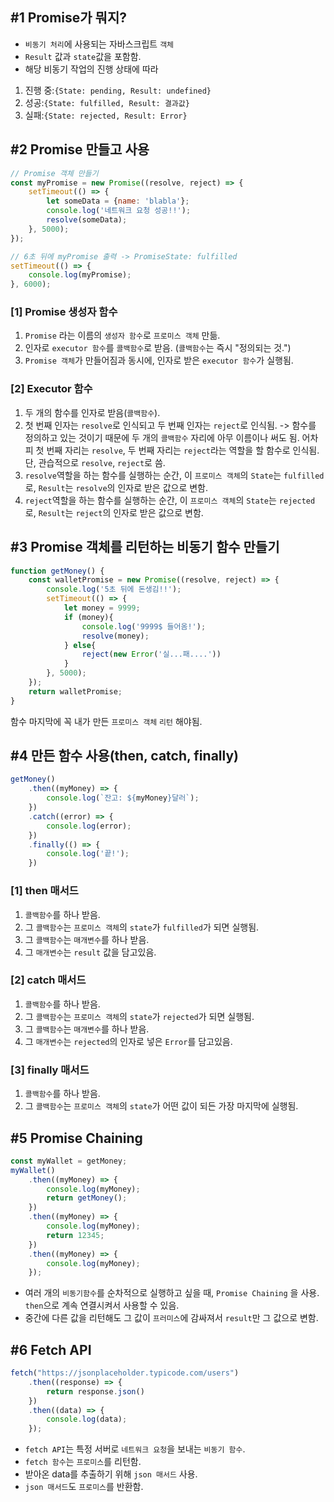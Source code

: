 ## #1 Promise가 뭐지?

- `비동기 처리`에 사용되는 자바스크립트 `객체`
-  `Result` 값과 `state`값을 포함함.
- 해당 비동기 작업의 진행 상태에 따라 
1) 진행 중:`{State: pending, Result: undefined}`
2) 성공:`{State: fulfilled, Result: 결과값}`
3) 실패:`{State: rejected, Result: Error}`

## #2 Promise 만들고 사용

```js title:Promise
// Promise 객체 만들기
const myPromise = new Promise((resolve, reject) => {
	setTimeout(() => {
		let someData = {name: 'blabla'};
		console.log('네트워크 요청 성공!!');
		resolve(someData);	
	}, 5000);
});

// 6초 뒤에 myPromise 출력 -> PromiseState: fulfilled
setTimeout(() => {
	console.log(myPromise);
}, 6000);
```

### [1] Promise 생성자 함수

1)  `Promise` 라는 이름의 `생성자 함수`로 `프로미스 객체` 만듦.
2)  인자로 `executor 함수`를 `콜백함수`로 받음. (`콜백함수`는 즉시 "정의되는 것.")
3)  `Promise 객체`가 만들어짐과 동시에, 인자로 받은 `executor 함수`가 실행됨.

### [2] Executor 함수

1)  두 개의 함수를 인자로 받음(`콜백함수`).
2)  첫 번째 인자는 `resolve`로 인식되고 두 번째 인자는 `reject`로 인식됨.
	-> 함수를 정의하고 있는 것이기 때문에 두 개의 `콜백함수` 자리에 아무 이름이나 써도 됨. 어차피 첫 번째 자리는 `resolve`, 두 번째 자리는 `reject`라는 역할을 할 함수로 인식됨. 단, 관습적으로 `resolve`, `reject`로 씀.
3)  `resolve`역할을 하는 함수를 실행하는 순간,  이 `프로미스 객체`의 `State`는 `fulfilled`로, `Result`는 `resolve`의 인자로 받은 값으로 변함.
4)  `reject`역할을 하는 함수를 실행하는 순간, 이 `프로미스 객체`의 `State`는 `rejected`로, `Result`는 `reject`의 인자로 받은 값으로 변함.

## #3 Promise 객체를 리턴하는 비동기 함수 만들기

```js title:"Promise 객체를 리턴하는 비동기 함수 만들기"
function getMoney() {
	const walletPromise = new Promise((resolve, reject) => {
		console.log('5초 뒤에 돈생김!!');
		setTimeout(() => {
			let money = 9999;
			if (money){
				console.log('9999$ 들어옴!');
				resolve(money);
			} else{
				reject(new Error('실...패....'))
			}			
		}, 5000);
	});
	return walletPromise;
}
```

 함수 마지막에 꼭 내가 만든 `프로미스 객체` `리턴` 해야됨.

## #4 만든 함수 사용(then, catch, finally)

```js title:"then, catch, finally"
getMoney()
	.then((myMoney) => {
		console.log(`잔고: ${myMoney}달러`);
	})
	.catch((error) => {
		console.log(error);
	})
	.finally(() => {
		console.log('끝!');
	})
```

### [1] then 매서드

1) `콜백함수`를 하나 받음.
2) 그 `콜백함수`는 `프로미스 객체`의 `state`가 `fulfilled`가 되면 실행됨.
3) 그 `콜백함수`는 `매개변수`를 하나 받음.
4) 그 `매개변수`는 `result` 값을 담고있음.

### [2] catch 매서드

1) `콜백함수`를 하나 받음.
2) 그 `콜백함수`는 `프로미스 객체`의 `state`가 `rejected`가 되면 실행됨.
3) 그 `콜백함수`는 `매개변수`를 하나 받음.
4) 그 `매개변수`는 `rejected`의 인자로 넣은 `Error`를 담고있음.

### [3] finally 매서드

1) `콜백함수`를 하나 받음.
2) 그 `콜백함수`는 `프로미스 객체`의 `state`가 어떤 값이 되든 가장 마지막에 실행됨.

## #5 Promise Chaining

```js title:"Promise Chaining"
const myWallet = getMoney;
myWallet()
	.then((myMoney) => {
		console.log(myMoney);
		return getMoney();
	})
	.then((myMoney) => {
		console.log(myMoney);
		return 12345;
	})
	.then((myMoney) => {
		console.log(myMoney);
	});
```

- 여러 개의 `비동기함수`를 순차적으로 실행하고 싶을 때, `Promise Chaining` 을 사용. `then`으로 계속 연결시켜서 사용할 수 있음.
- 중간에 다른 값을 리턴해도 그 값이 `프러미스`에 감싸져서 `result`만 그 값으로 변함.

## #6 Fetch API

```js title:"Fetch API"
fetch("https://jsonplaceholder.typicode.com/users")
	.then((response) => {
		return response.json()
	})
	.then((data) => {
		console.log(data);
	});
```

- `fetch API`는 특정 서버로 `네트워크 요청`을 보내는 `비동기 함수`.
- `fetch 함수`는 `프로미스`를 리턴함.
- 받아온 data를 추출하기 위해 `json 매서드` 사용.
- `json 매서드`도 `프로미스`를 반환함.
